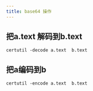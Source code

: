 ```yaml
---
title: base64 操作
---
```

##  把a.text 解码到b.text

```
certutil -decode a.text  b.text
```

##   把a编码到b

```
certutil -encode a.text  b.text
```


